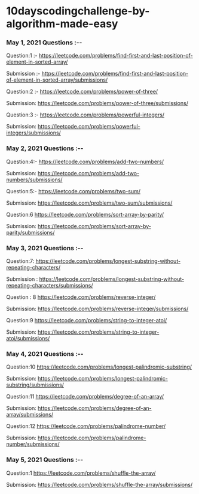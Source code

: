 # 10dayscodingchallenge-by-algorithm-made-easy

### May 1, 2021 Questions :--

Question:1 :-
https://leetcode.com/problems/find-first-and-last-position-of-element-in-sorted-array/

Submission :-
https://leetcode.com/problems/find-first-and-last-position-of-element-in-sorted-array/submissions/

Question:2 :-
https://leetcode.com/problems/power-of-three/

Submission:
https://leetcode.com/problems/power-of-three/submissions/

Question:3 :-
https://leetcode.com/problems/powerful-integers/

Submission:
https://leetcode.com/problems/powerful-integers/submissions/

### May 2, 2021 Questions :--

Question:4:-
https://leetcode.com/problems/add-two-numbers/

Submission:
https://leetcode.com/problems/add-two-numbers/submissions/

Question:5:-
https://leetcode.com/problems/two-sum/

Submission:
https://leetcode.com/problems/two-sum/submissions/

Question:6
https://leetcode.com/problems/sort-array-by-parity/

Submission:
https://leetcode.com/problems/sort-array-by-parity/submissions/

### May 3, 2021 Questions :--

Question:7:
https://leetcode.com/problems/longest-substring-without-repeating-characters/

Submission :
https://leetcode.com/problems/longest-substring-without-repeating-characters/submissions/

Question : 8
https://leetcode.com/problems/reverse-integer/

Submission:
https://leetcode.com/problems/reverse-integer/submissions/

Question:9
https://leetcode.com/problems/string-to-integer-atoi/

Submission:
https://leetcode.com/problems/string-to-integer-atoi/submissions/


### May 4, 2021 Questions :--

Question:10
https://leetcode.com/problems/longest-palindromic-substring/

Submission:
https://leetcode.com/problems/longest-palindromic-substring/submissions/

Question:11
https://leetcode.com/problems/degree-of-an-array/

Submission:
https://leetcode.com/problems/degree-of-an-array/submissions/

Question:12
https://leetcode.com/problems/palindrome-number/

Submission:
https://leetcode.com/problems/palindrome-number/submissions/


### May 5, 2021 Questions :--

Question:1
https://leetcode.com/problems/shuffle-the-array/

Submission:
https://leetcode.com/problems/shuffle-the-array/submissions/


